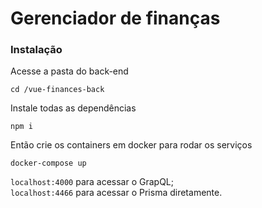 # Gerenciador de finanças

### Instalação
Acesse a pasta do back-end
```
cd /vue-finances-back
```

Instale todas as dependências
```
npm i
```

Então crie os containers em docker para rodar os serviços
```
docker-compose up
```

`localhost:4000` para acessar o GrapQL;<br/>
`localhost:4466` para acessar o Prisma diretamente.
